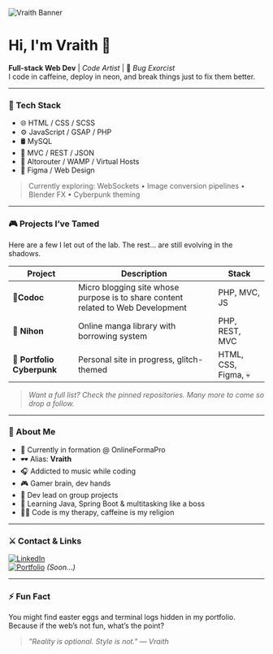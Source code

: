 ![Vraith Banner](https://i.imgur.com/yu237rW.png)
# Hi, I'm Vraith 👾  
**Full-stack Web Dev** | *Code Artist* | 🐞 *Bug Exorcist*  
I code in caffeine, deploy in neon, and break things just to fix them better.

---

### 🧠 Tech Stack

- 🌐 HTML / CSS / SCSS  
- ⚙️ JavaScript / GSAP / PHP  
- 🛢️ MySQL  
- 🧱 MVC / REST / JSON  
- 🧪 Altorouter / WAMP / Virtual Hosts  
- 🎨 Figma / Web Design  

> Currently exploring: WebSockets • Image conversion pipelines • Blender FX • Cyberpunk theming

---

### 🎮 Projects I’ve Tamed

Here are a few I let out of the lab. The rest... are still evolving in the shadows.

| Project | Description | Stack |
|--------|-------------|-------|
| 🔸**Codoc** | Micro blogging site whose purpose is to share content related to Web Development| PHP, MVC, JS |
| 🔹 **Nihon** | Online manga library with borrowing system | PHP, REST, MVC |
| 🔸 **Portfolio Cyberpunk** | Personal site in progress, glitch-themed | HTML, CSS, Figma, 💀 |

> *Want a full list? Check the pinned repositories. Many more to come so drop a follow.*

---

### 🧠 About Me

- 🧪 Currently in formation @ OnlineFormaPro  
- 🕶️ Alias: **Vraith**  
- 🎧 Addicted to music while coding  
- 🎮 Gamer brain, dev hands  
- 🧱 Dev lead on group projects  
- 🧠 Learning Java, Spring Boot & multitasking like a boss  
- 🧘‍♂️ Code is my therapy, caffeine is my religion

---

### ⚔️ Contact & Links

[![LinkedIn](https://img.shields.io/badge/-LinkedIn-0e76a8?style=flat&logo=linkedin&logoColor=white)]((https://www.linkedin.com/in/valentin-gillot/))  
[![Portfolio](https://img.shields.io/badge/-Portfolio-cyberpunk?style=flat&logo=firefox&logoColor=white)](https://vraith.dev) *(Soon...)*

---

### ⚡ Fun Fact

You might find easter eggs and terminal logs hidden in my portfolio.  
Because if the web’s not fun, what’s the point?

> *"Reality is optional. Style is not." — Vraith*
